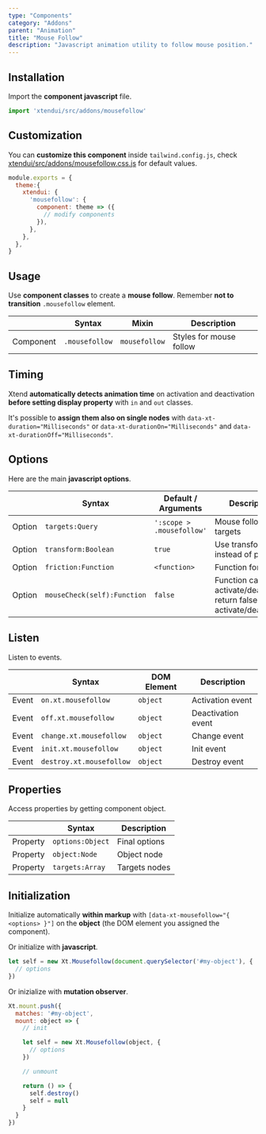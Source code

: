 ```yaml
---
type: "Components"
category: "Addons"
parent: "Animation"
title: "Mouse Follow"
description: "Javascript animation utility to follow mouse position."
---
```


## Installation

Import the **component javascript** file.

```jsx
import 'xtendui/src/addons/mousefollow'
```

## Customization

You can **customize this component** inside `tailwind.config.js`, check [xtendui/src/addons/mousefollow.css.js](https://github.com/minimit/xtendui/blob/master/src/addons/mousefollow.css.js) for default values.

```jsx
module.exports = {
  theme:{
    xtendui: {
      'mousefollow': {
        component: theme => ({
          // modify components
        }),
      },
    },
  },
}
```

## Usage

Use **component classes** to create a **mouse follow**. Remember **not to transition** `.mousefollow` element.

<div class="table-overflow">

|                      | Syntax                          | Mixin            | Description                   |
| ----------------------- | ----------------------------------------- | -----------------------------| ----------------------------- |
| Component                  | `.mousefollow`                     | `mousefollow`                | Styles for mouse follow            |

</div>

<demo>
  <demovanilla src="vanilla/components/addons/animation/mousefollow">
  </demovanilla>
</demo>

## Timing

Xtend **automatically detects animation time** on activation and deactivation **before setting display property** with `in` and `out` classes.

It's possible to **assign them also on single nodes** with `data-xt-duration="Milliseconds"` or  `data-xt-durationOn="Milliseconds"` and  `data-xt-durationOff="Milliseconds"`.

## Options
 
Here are the main **javascript options**.

<div class="table-overflow">

|                         | Syntax                                    | Default / Arguments                       | Description                   |
| ----------------------- | ----------------------------------------- | ----------------------------- | ----------------------------- |
| Option                    | `targets:Query`                          | `':scope > .mousefollow'`        | Mouse follow targets            |
| Option                    | `transform:Boolean`                          | `true`        | Use transform instead of position            |
| Option                    | `friction:Function`                          | `<function>`        | Function for friction             |
| Option                    | `mouseCheck(self):Function`                          | `false`        | Function called on activate/deactivate, return false to not activate/deactivate             |

</div>

## Listen

Listen to events.

<div class="table-overflow">

|                         | Syntax                                    | DOM Element                    | Description                   |
| ----------------------- | ----------------------------------------- | ----------------------------- | ----------------------------- |
| Event                   | `on.xt.mousefollow`       | `object` | Activation event             |
| Event                   | `off.xt.mousefollow`      | `object` | Deactivation event            |
| Event                   | `change.xt.mousefollow`       | `object` | Change event             |
| Event                   | `init.xt.mousefollow`           | `object` | Init event             |
| Event                   | `destroy.xt.mousefollow`           | `object` | Destroy event             |

</div>

## Properties

Access properties by getting component object.

<div class="table-overflow">

|                         | Syntax                                   | Description                   |
| ----------------------- | ---------------------------------------- | ----------------------------- |
| Property                   | `options:Object`       | Final options             |
| Property                   | `object:Node`       | Object node             |
| Property                   | `targets:Array`       | Targets nodes            |

</div>

## Initialization

Initialize automatically **within markup** with `[data-xt-mousefollow="{ <options> }"]` on the **object** (the DOM element you assigned the component).

Or initialize with **javascript**.

```js
let self = new Xt.Mousefollow(document.querySelector('#my-object'), {
  // options
})
```

Or inizialize with **mutation observer**.

```js
Xt.mount.push({
  matches: '#my-object',
  mount: object => {
    // init

    let self = new Xt.Mousefollow(object, {
      // options
    })

    // unmount

    return () => {
      self.destroy()
      self = null
    }
  }
})
```
